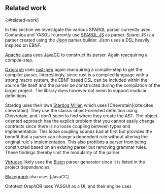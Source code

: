 ## Related work
{:#related-work}

<!--
<span class="comment" data-author="RT">If you have space for it, I also recommend adding a related work section. Maybe you can find some SPARQL parsing-related research papers. For example, Yasqui has a paper, which should probably be cited. SPARQL.js is also an important one, not sure if it has a paper. Comunica could be discussed briefly as well. And then there are the different SPARQL parsers in existence, which could be mentioned, such as Jena, Oxigraph, ... A detailed survey is not necessary though, we can keep this for the next paper. But a high-level overview may be good to have.</span>
-->

<!--
related work:

YASGUI as a visualiser.
Jena parser: uses javaCC, a builder toolkit kind-off. https://javacc.github.io/javacc/
-> Strength of TRAQULA is the fact that it's using java classes, you cannot break an interface, you cannot 'extent' aka start from a parser, and remove components.

Oxigraph: Seems to use https://github.com/kevinmehall/rust-peg -> https://github.com/oxigraph/oxigraph/blob/2247319a1ff9132fd574d56db40f7178da938000/lib/spargebra/src/parser.rs#L778
does not seem to have modularity build in.


-->

In this section we investigate the various SPARQL parser currently used.
Comunica and YASGUI currently use [SPARQL.JS](https://www.npmjs.com/package/sparqljs) as parser.
Sparql.JS is a parser created using the [Jison](https://www.npmjs.com/package/jison) parser builder.
Jison uses a DSL heavily inspired on EBNF.

<!-- Proof: https://github.com/apache/jena/blob/3b6fb69d4ef78f4f130235a8fccb853291ea2b47/jena-arq/src/main/java/org/apache/jena/sparql/lang/sparql_10/SPARQLParser10.java -->
[Apache Jana](https://jena.apache.org/) uses [JavaCC](https://javacc.github.io/javacc/) to construct its parser.
Again reacquiring a compile-step.


<!-- Proof: https://github.com/oxigraph/oxigraph/blob/2247319a1ff9132fd574d56db40f7178da938000/lib/spargebra/src/parser.rs#L778 -->
[Oxigraph](https://github.com/oxigraph/oxigraph) uses [rust-peg](https://github.com/kevinmehall/rust-peg)
again reacquiring a compile-step to get the compiler parser.
Interestingly, since rust is a compiled language with a strong macro system,
the EBNF based DSL can be included within the source file itself and the parser be constructed during the compilation of the larger project.
The library does however not seem to support modular definitions.

<!--
Proof on Chevrotain: https://github.com/stardog-union/millan/blob/fc0c04b1818d20c68cf7fceb41f6ba0ee8258bd5/src/sparql/BaseSparqlParser.ts
-->
Stardog uses their own [Stardog Millan](https://github.com/stardog-union/millan) which uses [Chevrotain](cite:cites chevrotain).
They use the classic object-oriented definition using Chevrotain, and  I don't seem to find where they create the AST.
The object-oriented approach has the explicit problem that you cannot easily change contracts since there is no loose coupling between types and implementation.
This loose coupling sounds bad at first but provides the benefit that a parser can change a dependent rule without altering the original rule's implementation.
This also prohibits a parser from being constructed based on an existing parser but removing grammar rules.
These findings thereby limit the modularity of the parser. 


<!--
Proof: https://github.com/openlink/virtuoso-opensource/blob/23cff6731d6f8f431bde314453ec07038cc62bf5/README.GIT.md#package-dependencies
-->
[Virtuoso](https://virtuoso.openlinksw.com/) likely uses the [Bison](https://www.gnu.org/software/bison/) parser generator since it is listed in the project dependencies.

<!--
proof: https://github.com/blazegraph/database/blob/829ce8241ec29fddf7c893f431b57c8cf4221baf/sparql-grammar/src/main/java/com/bigdata/rdf/sail/sparql/ast/sparql.jj
-->
[Blazegraph](https://github.com/blazegraph/database/) also uses [JavaCC].

Ontotext GraphDB uses YASGUI as a UI, and their engine uses


